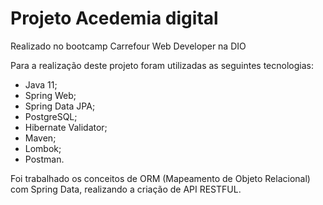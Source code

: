 # Projeto Acedemia digital

Realizado no bootcamp Carrefour Web Developer na DIO

Para a realização deste projeto foram utilizadas as seguintes tecnologias:

 - Java 11;
 - Spring Web;
 - Spring Data JPA;
 - PostgreSQL;
 - Hibernate Validator;
 - Maven;
 - Lombok;
 - Postman.

Foi trabalhado os conceitos de ORM (Mapeamento de Objeto Relacional) com Spring Data, realizando a criação de API RESTFUL.


